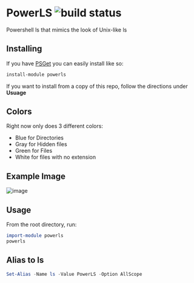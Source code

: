 # PowerLS ![build status](https://ci.appveyor.com/api/projects/status/github/JRJurman/PowerLS?svg=true&retina=true)
Powershell ls that mimics the look of Unix-like ls

## Installing
If you have [PSGet](http://psget.net/) you can easily install like so:
```powershell
install-module powerls
```

If you want to install from a copy of this repo, follow the directions under __Usuage__

## Colors
Right now only does 3 different colors:
- Blue for Directories
- Gray for Hidden files
- Green for Files
- White for files with no extension

## Example Image
![image](https://cloud.githubusercontent.com/assets/326557/6094051/aafb8bde-aee6-11e4-98b7-14f399863232.png)

## Usage
From the root directory, run:
```powershell
import-module powerls
powerls
```

## Alias to ls
```powershell
Set-Alias -Name ls -Value PowerLS -Option AllScope
```
